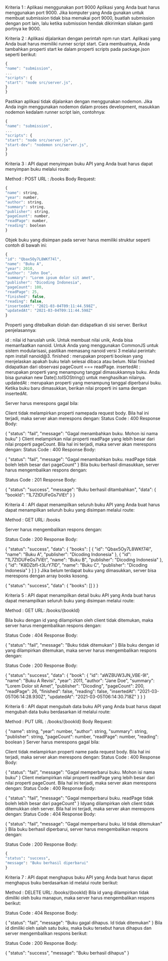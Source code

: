 Kriteria 1 : Aplikasi menggunakan port 9000
Aplikasi yang Anda buat harus menggunakan port 9000. Jika komputer yang Anda gunakan untuk membuat submission tidak bisa memakai port 9000, buatlah submission dengan port lain, lalu ketika submission hendak dikirimkan silakan ganti portnya ke 9000.

Kriteria 2 : Aplikasi dijalankan dengan perintah npm run start.
Aplikasi yang Anda buat harus memiliki runner script start. Cara membuatnya, Anda tambahkan properti start ke dalam properti scripts pada package.json seperti berikut:

```javascript
{
"name": "submission",
...
"scripts": {
"start": "node src/server.js",
}
}
```

Pastikan aplikasi tidak dijalankan dengan menggunakan nodemon. Jika Anda ingin menggunakan nodemon dalam proses development, masukkan nodemon kedalam runner script lain, contohnya:

```javascript
{
"name": "submission",
...
"scripts": {
"start": "node src/server.js",
"start-dev": "nodemon src/server.js",
}
}
```

Kriteria 3 : API dapat menyimpan buku
API yang Anda buat harus dapat menyimpan buku melalui route:

Method : POST
URL : /books
Body Request:

```javascript
{
"name": string,
"year": number,
"author": string,
"summary": string,
"publisher": string,
"pageCount": number,
"readPage": number,
"reading": boolean
}
```

Objek buku yang disimpan pada server harus memiliki struktur seperti contoh di bawah ini:

```javascript
{
"id": "Qbax5Oy7L8WKf74l",
"name": "Buku A",
"year": 2010,
"author": "John Doe",
"summary": "Lorem ipsum dolor sit amet",
"publisher": "Dicoding Indonesia",
"pageCount": 100,
"readPage": 25,
"finished": false,
"reading": false,
"insertedAt": "2021-03-04T09:11:44.598Z",
"updatedAt": "2021-03-04T09:11:44.598Z"
}
```

Properti yang ditebalkan diolah dan didapatkan di sisi server. Berikut penjelasannya:

id : nilai id haruslah unik. Untuk membuat nilai unik, Anda bisa memanfaatkan nanoid. Untuk Anda yang menggunakan CommonJS untuk sistem modularisasi, pastikan memasang nanoid versi 3 melalui perintah: npm install nanoid@3.
finished : merupakan properti boolean yang menjelaskan apakah buku telah selesai dibaca atau belum. Nilai finished didapatkan dari observasi pageCount === readPage.
insertedAt : merupakan properti yang menampung tanggal dimasukkannya buku. Anda bisa gunakan new Date().toISOString() untuk menghasilkan nilainya.
updatedAt : merupakan properti yang menampung tanggal diperbarui buku. Ketika buku baru dimasukkan, berikan nilai properti ini sama dengan insertedAt.

Server harus merespons gagal bila:

Client tidak melampirkan properti namepada request body. Bila hal ini terjadi, maka server akan merespons dengan:
Status Code : 400
Response Body:

{
"status": "fail",
"message": "Gagal menambahkan buku. Mohon isi nama buku"
}
Client melampirkan nilai properti readPage yang lebih besar dari nilai properti pageCount. Bila hal ini terjadi, maka server akan merespons dengan:
Status Code : 400
Response Body:

{
"status": "fail",
"message": "Gagal menambahkan buku. readPage tidak boleh lebih besar dari pageCount"
}
Bila buku berhasil dimasukkan, server harus mengembalikan respons dengan:

Status Code : 201
Response Body:

{
"status": "success",
"message": "Buku berhasil ditambahkan",
"data": {
"bookId": "1L7ZtDUFeGs7VlEt"
}
}

Kriteria 4 : API dapat menampilkan seluruh buku
API yang Anda buat harus dapat menampilkan seluruh buku yang disimpan melalui route:

Method : GET
URL: /books

Server harus mengembalikan respons dengan:

Status Code : 200
Response Body:

{
"status": "success",
"data": {
"books": [
{
"id": "Qbax5Oy7L8WKf74l",
"name": "Buku A",
"publisher": "Dicoding Indonesia"
},
{
"id": "1L7ZtDUFeGs7VlEt",
"name": "Buku B",
"publisher": "Dicoding Indonesia"
},
{
"id": "K8DZbfI-t3LrY7lD",
"name": "Buku C",
"publisher": "Dicoding Indonesia"
}
]
}
}
Jika belum terdapat buku yang dimasukkan, server bisa merespons dengan array books kosong.

{
"status": "success",
"data": {
"books": []
}
}

Kriteria 5 : API dapat menampilkan detail buku
API yang Anda buat harus dapat menampilkan seluruh buku yang disimpan melalui route:

Method : GET
URL: /books/{bookId}

Bila buku dengan id yang dilampirkan oleh client tidak ditemukan, maka server harus mengembalikan respons dengan:

Status Code : 404
Response Body:

{
"status": "fail",
"message": "Buku tidak ditemukan"
}
Bila buku dengan id yang dilampirkan ditemukan, maka server harus mengembalikan respons dengan:

Status Code : 200
Response Body:

{
"status": "success",
"data": {
"book": {
"id": "aWZBUW3JN_VBE-9I",
"name": "Buku A Revisi",
"year": 2011,
"author": "Jane Doe",
"summary": "Lorem Dolor sit Amet",
"publisher": "Dicoding",
"pageCount": 200,
"readPage": 26,
"finished": false,
"reading": false,
"insertedAt": "2021-03-05T06:14:28.930Z",
"updatedAt": "2021-03-05T06:14:30.718Z"
}
}
}

Kriteria 6 : API dapat mengubah data buku
API yang Anda buat harus dapat mengubah data buku berdasarkan id melalui route:

Method : PUT
URL : /books/{bookId}
Body Request:

{
"name": string,
"year": number,
"author": string,
"summary": string,
"publisher": string,
"pageCount": number,
"readPage": number,
"reading": boolean
}
Server harus merespons gagal bila:

Client tidak melampirkan properti name pada request body. Bila hal ini terjadi, maka server akan merespons dengan:
Status Code : 400
Response Body:

{
"status": "fail",
"message": "Gagal memperbarui buku. Mohon isi nama buku"
}
Client melampirkan nilai properti readPage yang lebih besar dari nilai properti pageCount. Bila hal ini terjadi, maka server akan merespons dengan:
Status Code : 400
Response Body:

{
"status": "fail",
"message": "Gagal memperbarui buku. readPage tidak boleh lebih besar dari pageCount"
}
Idyang dilampirkan oleh client tidak ditemukkan oleh server. Bila hal ini terjadi, maka server akan merespons dengan:
Status Code : 404
Response Body:

{
"status": "fail",
"message": "Gagal memperbarui buku. Id tidak ditemukan"
}
Bila buku berhasil diperbarui, server harus mengembalikan respons dengan:

Status Code : 200
Response Body:

```python
{
"status": "success",
"message": "Buku berhasil diperbarui"
}
```

Kriteria 7 : API dapat menghapus buku
API yang Anda buat harus dapat menghapus buku berdasarkan id melalui route berikut:

Method : DELETE
URL: /books/{bookId}
Bila id yang dilampirkan tidak dimiliki oleh buku manapun, maka server harus mengembalikan respons berikut:

Status Code : 404
Response Body:

{
"status": "fail",
"message": "Buku gagal dihapus. Id tidak ditemukan"
}
Bila id dimiliki oleh salah satu buku, maka buku tersebut harus dihapus dan server mengembalikan respons berikut:

Status Code : 200
Response Body:

{
"status": "success",
"message": "Buku berhasil dihapus"
}

